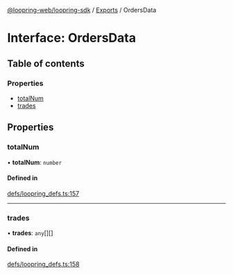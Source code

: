 [@loopring-web/loopring-sdk](../README.md) / [Exports](../modules.md) / OrdersData

# Interface: OrdersData

## Table of contents

### Properties

- [totalNum](OrdersData.md#totalnum)
- [trades](OrdersData.md#trades)

## Properties

### totalNum

• **totalNum**: `number`

#### Defined in

[defs/loopring_defs.ts:157](https://github.com/Loopring/loopring_sdk/blob/1830d54/src/defs/loopring_defs.ts#L157)

___

### trades

• **trades**: `any`[][]

#### Defined in

[defs/loopring_defs.ts:158](https://github.com/Loopring/loopring_sdk/blob/1830d54/src/defs/loopring_defs.ts#L158)
